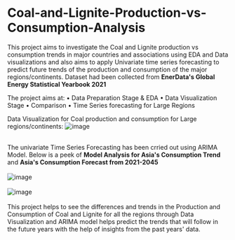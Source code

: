 # Coal-and-Lignite-Production-vs-Consumption-Analysis
This project aims to investigate the Coal and Lignite production vs consumption trends in major countries and associations using EDA and Data visualizations and also aims to apply Univariate time series forecasting to predict future trends of the production and consumption of the major regions/continents.
Dataset had been collected from <b>EnerData's Global Energy Statistical Yearbook 2021</b>

The project aims at:
• Data Preparation Stage & EDA
• Data Visualization Stage
• Comparison
• Time Series forecasting for Large Regions

Data Visualization for Coal production and consumption for Large regions/continents:
![image](https://user-images.githubusercontent.com/55905682/142362460-af503d5d-103c-4021-b9c9-0b28c4d38411.png)
<br><br>

The univariate Time Series Forecasting has been crried out using ARIMA Model. Below is a peek of <b>Model Analysis for Asia's Consumption Trend</b> and <b>Asia's Consumption Forecast from 2021-2045</b><br><br>
![image](https://user-images.githubusercontent.com/55905682/142363135-e6d07fba-e7a2-4225-9ea5-3aedccc1675b.png)<br><br>
![image](https://user-images.githubusercontent.com/55905682/142363184-a2fdcc91-fc50-49e1-a835-5d931bf3e411.png)
<br><br>
This project helps to see the differences and trends in the Production and Consumption of Coal and Lignite for all the regions through Data Visualization and ARIMA model helps predict the trends that will follow in the future years with the help of insights from the past years' data.
